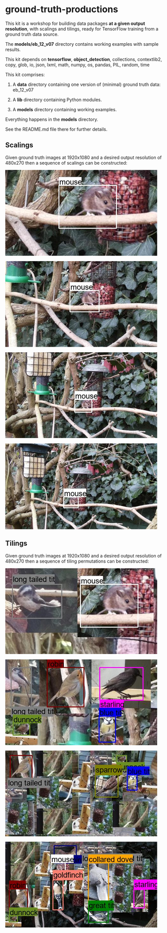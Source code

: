 # ground-truth-productions

This kit is a workshop for building data packages **at a given output resolution**, with scalings and tilings, ready for TensorFlow training from a ground truth data source.

The **models/eb_12_v07** directory contains working examples with sample results. 

This kit depends on **tensorflow**, **object_detection**, collections, contextlib2, copy, glob, io, json, lxml, math, numpy, os, pandas, PIL, random, time

This kit comprises:

1. A **data** directory containing one version of (minimal) ground truth data:<br>
    eb_12_v07
    
2. A **lib** directory containing Python modules.


3. A **models** directory containing working examples.

Everything happens in the **models** directory.

See the README.md file there for further details.


## Scalings
Given ground truth images at 1920x1080 and a desired output resolution of 480x270 then a sequence of scalings can be constructed:

![480x270@480x270](scaled_g_480x270@480x270_00-15-44_543-acd008-pi_1-(1).jpg)

![960x540@480x270](scaled_m_960x540@480x270_00-15-44_543-acd008-pi_1-(1).jpg)

![1600x900@480x270](scaled_s_1600x900@480x270_00-15-44_543-acd008-pi_1-(1).jpg)

![1920x1080@480x270](scaled_x_1920x1080@480x270_00-15-44_543-acd008-pi_1-(1).jpg)

## Tilings
Given ground truth images at 1920x1080 and a desired output resolution of 480x270 then a sequence of tiling permutations can be constructed:

![480x270@480x270](tiled_g_480x270@480x270_0_1-(2).jpg)

![960x540@480x270](tiled_m_960x540@480x270_0_1-(5).jpg)

![1600x900@480x270](tiled_s_1600x900@480x270_0_1-(6).jpg)

![1920x1080@480x270](tiled_x_1920x1080@480x270_0_1-(10).jpg)


